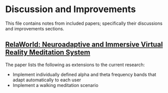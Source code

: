 # Discussion and Improvements

This file contains notes from included papers; specifically their discussions and improvements sections.

## [RelaWorld: Neuroadaptive and Immersive Virtual Reality Meditation System](https://raw.githubusercontent.com/RosiePuddles/Year2Project/main/Reports/Papers/RelaWorld-%20Neuroadaptive%20and%20Immersice%20Virtual%20Reality%20Meditation%20System.pdf)
The paper lists the following as extensions to the current research:
- Implement individually defined alpha and theta frequency bands that adapt automatically to each user
- Implement a walking meditation scenario

